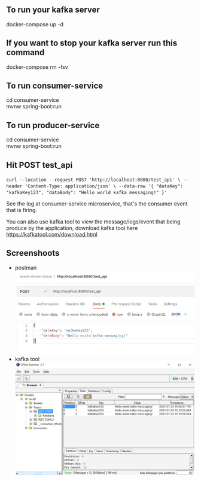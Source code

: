 ## To run your kafka server

docker-compose up -d

## If you want to stop your kafka server run this command

docker-compose rm -fsv

## To run consumer-service
cd consumer-service  
mvnw spring-boot:run

## To run producer-service

cd consumer-service  
mvnw spring-boot:run

## Hit POST test_api

``
curl --location --request POST 'http://localhost:8080/test_api' \
--header 'Content-Type: application/json' \
--data-raw '{
"dataKey": "kafkaKey123",
"dataBody": "Hello world kafka messaging!"
}'
``

See the log at consumer-service microservice, that's the consumer event that is firing.

You can also use kafka tool to view the message/logs/event that being produce by the application, download kafka tool here https://kafkatool.com/download.html

## Screenshoots

- postman  
  ![alt text](https://github.com/mudiadamz/event-driven-microservice-example/blob/main/postman.jpg?raw=true)
- kafka tool  
  ![alt text](https://github.com/mudiadamz/event-driven-microservice-example/blob/main/kafka-tool.jpg?raw=true)

